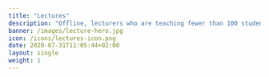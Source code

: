 ```yaml
---
title: "Lectures"
description: "Offline, lecturers who are teaching fewer than 100 students typically give a 2-hour presentation (with activating elements in between). The lecturer’s focus is on providing an overview and explaining the subject matter in a clear manner. The goals for students are to understand the subject matter and to get the bigger picture. Let’s take this online!"
banner: /images/lecture-hero.jpg
icon: /icons/lectures-icon.png
date: 2020-07-31T11:05:44+02:00
layout: single
weight: 1
---
```

